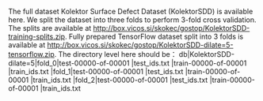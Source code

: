 The full dataset Kolektor Surface Defect Dataset (KolektorSDD) is available here.
We split the dataset into three folds to perform 3-fold cross validation. The splits are available at http://box.vicos.si/skokec/gostop/KolektorSDD-training-splits.zip.
Fully prepared TensorFlow dataset split into 3 folds is available at http://box.vicos.si/skokec/gostop/KolektorSDD-dilate=5-tensorflow.zip.
The directory level here should be：
db|KolektorSDD-dilate=5|fold_0|test-00000-of-00001
                              |test_ids.txt
                              |train-00000-of-00001
                              |train_ids.txt
                       |fold_1|test-00000-of-00001
                              |test_ids.txt
                              |train-00000-of-00001
                              |train_ids.txt
                       |fold_2|test-00000-of-00001
                              |test_ids.txt
                              |train-00000-of-00001
                              |train_ids.txt